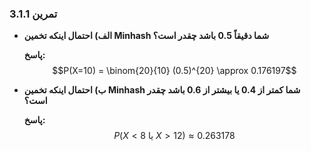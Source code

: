 ### **تمرین 3.1.1**
* **الف) احتمال اینکه تخمین Minhash شما دقیقاً 0.5 باشد چقدر است؟**

    **پاسخ:**
    $$P(X=10) = \binom{20}{10} (0.5)^{20} \approx 0.176197$$

* **ب) احتمال اینکه تخمین Minhash شما کمتر از 0.4 یا بیشتر از 0.6 باشد چقدر است؟**

    **پاسخ:**
    $$P(X < 8 \text{ یا } X > 12) \approx 0.263178$$